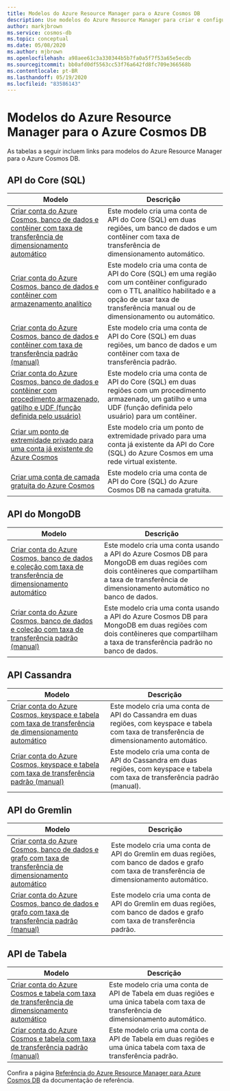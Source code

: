 ```yaml
---
title: Modelos do Azure Resource Manager para o Azure Cosmos DB
description: Use modelos do Azure Resource Manager para criar e configurar o Azure Cosmos DB.
author: markjbrown
ms.service: cosmos-db
ms.topic: conceptual
ms.date: 05/08/2020
ms.author: mjbrown
ms.openlocfilehash: a98aee61c3a330344b5b7fa0a5f7f53a65e5ecdb
ms.sourcegitcommit: bb0afd0df5563cc53f76a642fd8fc709e366568b
ms.contentlocale: pt-BR
ms.lasthandoff: 05/19/2020
ms.locfileid: "83586143"
---
```

# <a name="azure-resource-manager-templates-for-azure-cosmos-db"></a>Modelos do Azure Resource Manager para o Azure Cosmos DB

As tabelas a seguir incluem links para modelos do Azure Resource Manager para o Azure Cosmos DB.

## <a name="core-sql-api"></a>API do Core (SQL)

|**Modelo**|**Descrição**|
|---|---|
|[Criar conta do Azure Cosmos, banco de dados e contêiner com taxa de transferência de dimensionamento automático](manage-sql-with-resource-manager.md#create-autoscale) | Este modelo cria uma conta de API do Core (SQL) em duas regiões, um banco de dados e um contêiner com taxa de transferência de dimensionamento automático. |
|[Criar conta do Azure Cosmos, banco de dados e contêiner com armazenamento analítico](manage-sql-with-resource-manager.md#create-analytical-store) | Este modelo cria uma conta de API do Core (SQL) em uma região com um contêiner configurado com o TTL analítico habilitado e a opção de usar taxa de transferência manual ou de dimensionamento ou automático. |
|[Criar conta do Azure Cosmos, banco de dados e contêiner com taxa de transferência padrão (manual)](manage-sql-with-resource-manager.md#create-manual) | Este modelo cria uma conta de API do Core (SQL) em duas regiões, um banco de dados e um contêiner com taxa de transferência padrão. |
|[Criar conta do Azure Cosmos, banco de dados e contêiner com procedimento armazenado, gatilho e UDF (função definida pelo usuário)](manage-sql-with-resource-manager.md#create-sproc) | Este modelo cria uma conta de API do Core (SQL) em duas regiões com um procedimento armazenado, um gatilho e uma UDF (função definida pelo usuário) para um contêiner. |
|[Criar um ponto de extremidade privado para uma conta já existente do Azure Cosmos](how-to-configure-private-endpoints.md#create-a-private-endpoint-by-using-a-resource-manager-template) |  Este modelo cria um ponto de extremidade privado para uma conta já existente da API do Core (SQL) do Azure Cosmos em uma rede virtual existente. |
|[Criar uma conta de camada gratuita do Azure Cosmos](manage-sql-with-resource-manager.md#free-tier) |  Este modelo cria uma conta de API do Core (SQL) do Azure Cosmos DB na camada gratuita. |

## <a name="mongodb-api"></a>API do MongoDB

|**Modelo**|**Descrição**|
|---| ---|
|[Criar conta do Azure Cosmos, banco de dados e coleção com taxa de transferência de dimensionamento automático](manage-mongodb-with-resource-manager.md#create-autoscale) | Este modelo cria uma conta usando a API do Azure Cosmos DB para MongoDB em duas regiões com dois contêineres que compartilham a taxa de transferência de dimensionamento automático no banco de dados. |
|[Criar conta do Azure Cosmos, banco de dados e coleção com taxa de transferência padrão (manual)](manage-mongodb-with-resource-manager.md#create-manual) | Este modelo cria uma conta usando a API do Azure Cosmos DB para MongoDB em duas regiões com dois contêineres que compartilham a taxa de transferência padrão no banco de dados. |

## <a name="cassandra-api"></a>API Cassandra

|**Modelo**|**Descrição**|
|---| ---|
|[Criar conta do Azure Cosmos, keyspace e tabela com taxa de transferência de dimensionamento automático](manage-cassandra-with-resource-manager.md#create-autoscale) | Este modelo cria uma conta de API do Cassandra em duas regiões, com keyspace e tabela com taxa de transferência de dimensionamento automático. |
|[Criar conta do Azure Cosmos, keyspace e tabela com taxa de transferência padrão (manual)](manage-cassandra-with-resource-manager.md#create-manual) | Este modelo cria uma conta de API do Cassandra em duas regiões, com keyspace e tabela com taxa de transferência padrão (manual). |

## <a name="gremlin-api"></a>API do Gremlin

|**Modelo**|**Descrição**|
|---| ---|
|[Criar conta do Azure Cosmos, banco de dados e grafo com taxa de transferência de dimensionamento automático](manage-gremlin-with-resource-manager.md#create-autoscale) | Este modelo cria uma conta de API do Gremlin em duas regiões, com banco de dados e grafo com taxa de transferência de dimensionamento automático. |
|[Criar conta do Azure Cosmos, banco de dados e grafo com taxa de transferência padrão (manual)](manage-gremlin-with-resource-manager.md#create-manual) | Este modelo cria uma conta de API do Gremlin em duas regiões, com banco de dados e grafo com taxa de transferência padrão. |

## <a name="table-api"></a>API de Tabela

|**Modelo**|**Descrição**|
|---| ---|
|[Criar conta do Azure Cosmos e tabela com taxa de transferência de dimensionamento automático](manage-table-with-resource-manager.md#create-autoscale) | Este modelo cria uma conta de API de Tabela em duas regiões e uma única tabela com taxa de transferência de dimensionamento automático. |
|[Criar conta do Azure Cosmos e tabela com taxa de transferência padrão (manual)](manage-table-with-resource-manager.md#create-manual) | Este modelo cria uma conta de API de Tabela em duas regiões e uma única tabela com taxa de transferência padrão. |

Confira a página [Referência do Azure Resource Manager para Azure Cosmos DB](/azure/templates/microsoft.documentdb/allversions) da documentação de referência.

